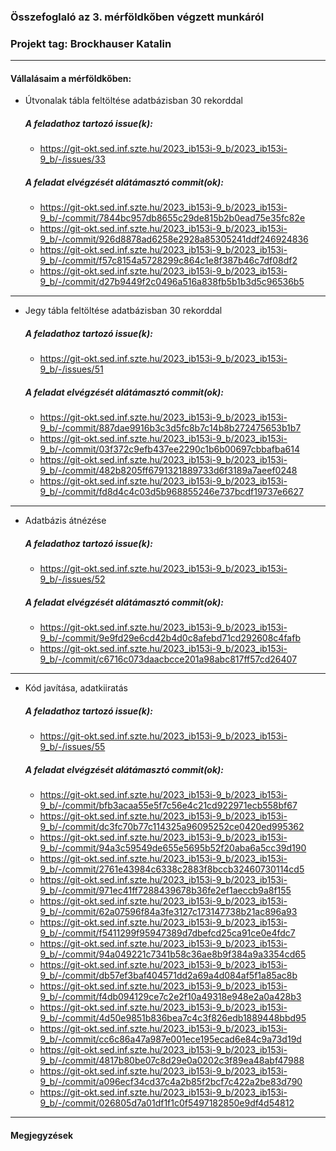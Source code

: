 ### Összefoglaló az 3. mérföldkőben végzett munkáról

### Projekt tag: Brockhauser Katalin

___

#### Vállalásaim a mérföldkőben: 

 - Útvonalak tábla feltöltése adatbázisban 30 rekorddal

    ##### A feladathoz tartozó issue(k):

     - https://git-okt.sed.inf.szte.hu/2023_ib153i-9_b/2023_ib153i-9_b/-/issues/33

    ##### A feladat elvégzését alátámasztó commit(ok):

     - https://git-okt.sed.inf.szte.hu/2023_ib153i-9_b/2023_ib153i-9_b/-/commit/7844bc957db8655c29de815b2b0ead75e35fc82e
     - https://git-okt.sed.inf.szte.hu/2023_ib153i-9_b/2023_ib153i-9_b/-/commit/926d8878ad6258e2928a85305241ddf246924836
     - https://git-okt.sed.inf.szte.hu/2023_ib153i-9_b/2023_ib153i-9_b/-/commit/f57c8154a5728299c864c1e8f387b46c7df08df2
     - https://git-okt.sed.inf.szte.hu/2023_ib153i-9_b/2023_ib153i-9_b/-/commit/d27b9449f2c0496a516a838fb5b1b3d5c96536b5

___

 - Jegy tábla feltöltése adatbázisban 30 rekorddal

     ##### A feladathoz tartozó issue(k):
     
      - https://git-okt.sed.inf.szte.hu/2023_ib153i-9_b/2023_ib153i-9_b/-/issues/51

     ##### A feladat elvégzését alátámasztó commit(ok):
     
      - https://git-okt.sed.inf.szte.hu/2023_ib153i-9_b/2023_ib153i-9_b/-/commit/887dae9916b3c3d5fc8b7c14b8b272475653b1b7
      - https://git-okt.sed.inf.szte.hu/2023_ib153i-9_b/2023_ib153i-9_b/-/commit/03f372c9efb437ee2290c1b6b00697cbbafba614
      - https://git-okt.sed.inf.szte.hu/2023_ib153i-9_b/2023_ib153i-9_b/-/commit/482b8205ff6791321889733d6f3189a7aeef0248
      - https://git-okt.sed.inf.szte.hu/2023_ib153i-9_b/2023_ib153i-9_b/-/commit/fd8d4c4c03d5b968855246e737bcdf19737e6627

___

- Adatbázis átnézése

  ##### A feladathoz tartozó issue(k):

   - https://git-okt.sed.inf.szte.hu/2023_ib153i-9_b/2023_ib153i-9_b/-/issues/52

  ##### A feladat elvégzését alátámasztó commit(ok):

   - https://git-okt.sed.inf.szte.hu/2023_ib153i-9_b/2023_ib153i-9_b/-/commit/9e9fd29e6cd42b4d0c8afebd71cd292608c4fafb
   - https://git-okt.sed.inf.szte.hu/2023_ib153i-9_b/2023_ib153i-9_b/-/commit/c6716c073daacbcce201a98abc817ff57cd26407

___

- Kód javítása, adatkiiratás

  ##### A feladathoz tartozó issue(k):

    - https://git-okt.sed.inf.szte.hu/2023_ib153i-9_b/2023_ib153i-9_b/-/issues/55

  ##### A feladat elvégzését alátámasztó commit(ok):

    - https://git-okt.sed.inf.szte.hu/2023_ib153i-9_b/2023_ib153i-9_b/-/commit/bfb3acaa55e5f7c56e4c21cd922971ecb558bf67
    - https://git-okt.sed.inf.szte.hu/2023_ib153i-9_b/2023_ib153i-9_b/-/commit/dc3fc70b77c114325a96095252ce0420ed995362
    - https://git-okt.sed.inf.szte.hu/2023_ib153i-9_b/2023_ib153i-9_b/-/commit/94a3c59549de655e5695b52f20aba6a5cc39d190
    - https://git-okt.sed.inf.szte.hu/2023_ib153i-9_b/2023_ib153i-9_b/-/commit/2761e43984c6338c2883f8bccb32460730114cd5
    - https://git-okt.sed.inf.szte.hu/2023_ib153i-9_b/2023_ib153i-9_b/-/commit/971ec41ff7288439678b36fe2ef1aeccb9a8f155
    - https://git-okt.sed.inf.szte.hu/2023_ib153i-9_b/2023_ib153i-9_b/-/commit/62a07596f84a3fe3127c173147738b21ac896a93
    - https://git-okt.sed.inf.szte.hu/2023_ib153i-9_b/2023_ib153i-9_b/-/commit/f5411299f95947389d7dbefcd25ca91ce0e4fdc7
    - https://git-okt.sed.inf.szte.hu/2023_ib153i-9_b/2023_ib153i-9_b/-/commit/94a049221c7341b58c36ae8b9f384a9a3354cd65
    - https://git-okt.sed.inf.szte.hu/2023_ib153i-9_b/2023_ib153i-9_b/-/commit/db57ef3baf404571dd2a69a4d084af5f1a85ac8b
    - https://git-okt.sed.inf.szte.hu/2023_ib153i-9_b/2023_ib153i-9_b/-/commit/f4db094129ce7c2e2f10a49318e948e2a0a428b3
    - https://git-okt.sed.inf.szte.hu/2023_ib153i-9_b/2023_ib153i-9_b/-/commit/4d50e9851b836bea7c4c3f826edb1889448bbd95
    - https://git-okt.sed.inf.szte.hu/2023_ib153i-9_b/2023_ib153i-9_b/-/commit/cc6c86a47a987e001ece195ecad6e84c9a73d19d
    - https://git-okt.sed.inf.szte.hu/2023_ib153i-9_b/2023_ib153i-9_b/-/commit/4817b80be07c8d29e0a0202c3f89ea48abf47988
    - https://git-okt.sed.inf.szte.hu/2023_ib153i-9_b/2023_ib153i-9_b/-/commit/a096ecf34cd37c4a2b85f2bcf7c422a2be83d790
    - https://git-okt.sed.inf.szte.hu/2023_ib153i-9_b/2023_ib153i-9_b/-/commit/026805d7a01df1f1c0f5497182850e9df4d54812

___

#### Megjegyzések


